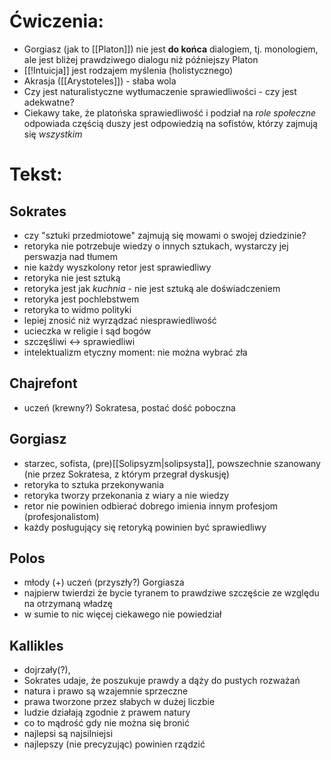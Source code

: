 # **Ćwiczenia**: 
- Gorgiasz (jak to [[Platon]]) nie jest **do końca** dialogiem, tj. monologiem, ale jest bliżej prawdziwego dialogu niż późniejszy Platon
- [[!Intuicja]] jest rodzajem myślenia (holistycznego)
- Akrasja ([[Arystoteles]]) - słaba wola 
- Czy jest naturalistyczne wytłumaczenie sprawiedliwości - czy jest adekwatne?
- Ciekawy take, że platońska sprawiedliwość i podział na *role społeczne* odpowiada częścią duszy jest odpowiedzią na sofistów, którzy zajmują się *wszystkim*
# **Tekst**:
## Sokrates
- czy "sztuki przedmiotowe" zajmują się mowami o swojej dziedzinie?
- retoryka nie potrzebuje wiedzy o innych sztukach, wystarczy jej perswazja nad tłumem
- nie każdy wyszkolony retor jest sprawiedliwy
- retoryka nie jest sztuką
- retoryka jest jak *kuchnia* - nie jest sztuką ale doświadczeniem
- retoryka jest pochlebstwem
- retoryka to widmo polityki
- lepiej znosić niż wyrządzać niesprawiedliwość
- ucieczka w religie i sąd bogów
- szczęśliwi <-> sprawiedliwi
- intelektualizm etyczny moment: nie można wybrać zła
## Chajrefont
- uczeń (krewny?) Sokratesa, postać dość poboczna
## Gorgiasz
- starzec, sofista, (pre)[[Solipsyzm|solipsysta]], powszechnie szanowany (nie przez Sokratesa, z którym przegrał dyskusję)
- retoryka to sztuka przekonywania
- retoryka tworzy przekonania z wiary a nie wiedzy
- retor nie powinien odbierać dobrego imienia innym profesjom (profesjonalistom)
- każdy posługujący się retoryką powinien być sprawiedliwy
## Polos
- młody (+) uczeń (przyszły?) Gorgiasza
- najpierw twierdzi że bycie tyranem to prawdziwe szczęście ze względu na otrzymaną władzę
- w sumie to nic więcej ciekawego nie powiedział
## Kallikles
- dojrzały(?), 
- Sokrates udaje, że poszukuje prawdy a dąży do pustych rozważań
- natura i prawo są wzajemnie sprzeczne
- prawa tworzone przez słabych w dużej liczbie
- ludzie działają zgodnie z prawem natury
- co to mądrość gdy nie można się bronić
- najlepsi są najsilniejsi
- najlepszy (nie precyzując) powinien rządzić